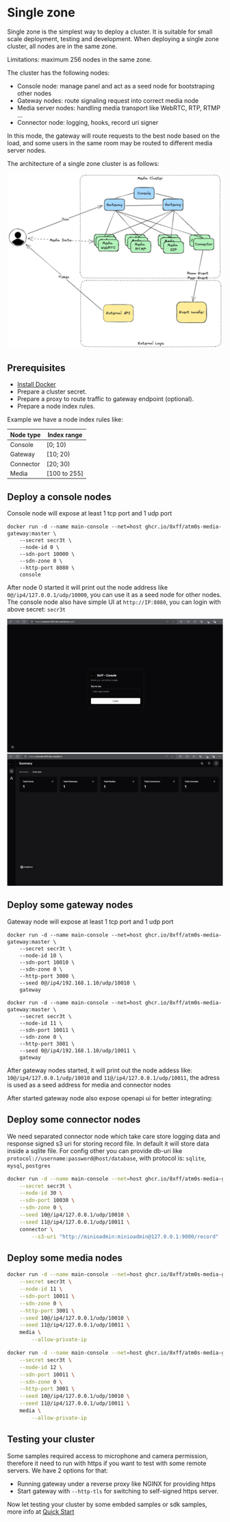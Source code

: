 # Single zone

Single zone is the simplest way to deploy a cluster. It is suitable for small scale deployment, testing and development.
When deploying a single zone cluster, all nodes are in the same zone.

Limitations: maximum 256 nodes in the same zone.

The cluster has the following nodes:

- Console node: manage panel and act as a seed node for bootstraping other nodes
- Gateway nodes: route signaling request into correct media node
- Media server nodes: handling media transport like WebRTC, RTP, RTMP ...
- Connector node: logging, hooks, record uri signer

In this mode, the gateway will route requests to the best node based on the load, and some users in the same room may be routed to different media server nodes.

The architecture of a single zone cluster is as follows:

![Single zone](../../imgs/single-zone.excalidraw.png)

## Prerequisites

- [Install Docker](https://docs.docker.com/engine/install/)
- Prepare a cluster secret.
- Prepare a proxy to route traffic to gateway endpoint (optional).
- Prepare a node index rules.

Example we have a node index rules like:

| Node type | Index range  |
| --------- | ------------ |
| Console   | [0; 10)      |
| Gateway   | [10; 20)     |
| Connector | [20; 30)     |
| Media     | [100 to 255] |

## Deploy a console nodes

Console node will expose at least 1 tcp port and 1 udp port

```
docker run -d --name main-console --net=host ghcr.io/8xff/atm0s-media-gateway:master \
    --secret secr3t \
    --node-id 0 \
    --sdn-port 10000 \
    --sdn-zone 0 \
    --http-port 8080 \
    console
```

After node 0 started it will print out the node address like `0@/ip4/127.0.0.1/udp/10000`, you can use it as a seed node for other nodes.
The console node also have simple UI at `http://IP:8080`, you can login with above secret: `secr3t`

![alt text](console_screen.png)
![alt text](console_screen2.png)

## Deploy some gateway nodes

Gateway node will expose at least 1 tcp port and 1 udp port

```
docker run -d --name main-console --net=host ghcr.io/8xff/atm0s-media-gateway:master \
    --secret secr3t \
    --node-id 10 \
    --sdn-port 10010 \
    --sdn-zone 0 \
    --http-port 3000 \
    --seed 0@/ip4/192.168.1.10/udp/10010 \
    gateway
```

```
docker run -d --name main-console --net=host ghcr.io/8xff/atm0s-media-gateway:master \
    --secret secr3t \
    --node-id 11 \
    --sdn-port 10011 \
    --sdn-zone 0 \
    --http-port 3001 \
    --seed 0@/ip4/192.168.1.10/udp/10011 \
    gateway
```

After gateway nodes started, it will print out the node addess like: `10@/ip4/127.0.0.1/udp/10010` and `11@/ip4/127.0.0.1/udp/10011`, the adress is used as a seed address for media and connector nodes

After started gateway node also expose openapi ui for better integrating:

## Deploy some connector nodes

We need separated connector node which take care store logging data and response signed s3 uri for storing record file.
In default it will store data inside a sqlite file. For config other you can provide db-uri like `protocol://username:password@host/database`, with protocol is: `sqlite`, `mysql`, `postgres`

```bash
docker run -d --name main-console --net=host ghcr.io/8xff/atm0s-media-gateway:master \
    --secret secr3t \
    --node-id 30 \
    --sdn-port 10030 \
    --sdn-zone 0 \
    --seed 10@/ip4/127.0.0.1/udp/10010 \
    --seed 11@/ip4/127.0.0.1/udp/10011 \
    connector \
        --s3-uri "http://minioadmin:minioadmin@127.0.0.1:9000/record"
```

## Deploy some media nodes

```bash
docker run -d --name main-console --net=host ghcr.io/8xff/atm0s-media-gateway:master \
    --secret secr3t \
    --node-id 11 \
    --sdn-port 10011 \
    --sdn-zone 0 \
    --http-port 3001 \
    --seed 10@/ip4/127.0.0.1/udp/10010 \
    --seed 11@/ip4/127.0.0.1/udp/10011 \
    media \
        --allow-private-ip
```

```bash
docker run -d --name main-console --net=host ghcr.io/8xff/atm0s-media-gateway:master \
    --secret secr3t \
    --node-id 12 \
    --sdn-port 10011 \
    --sdn-zone 0 \
    --http-port 3001 \
    --seed 10@/ip4/127.0.0.1/udp/10010 \
    --seed 11@/ip4/127.0.0.1/udp/10011 \
    media \
        --allow-private-ip
```

## Testing your cluster

Some samples required access to microphone and camera permission, therefore it need to run with https if you want to test with some remote servers. We have 2 options for that:

- Running gateway under a reverse proxy like NGINX for providing https
- Start gateway with `--http-tls` for switching to self-signed https server.

Now let testing your cluster by some embded samples or sdk samples, more info at [Quick Start](../quick-start/README.md)

